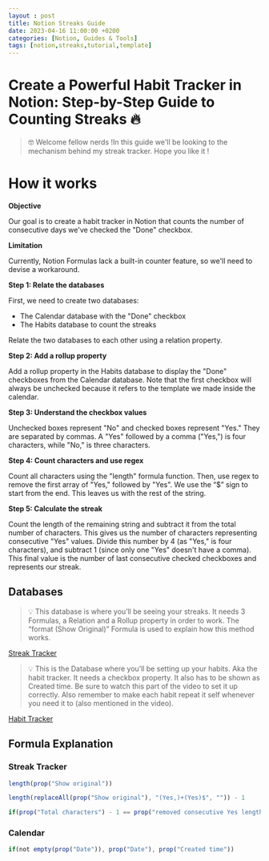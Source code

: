 ```yaml
---
layout : post
title: Notion Streaks Guide
date: 2023-04-16 11:00:00 +0200
categories: [Notion, Guides & Tools]
tags: [notion,streaks,tutorial,template]
---
```



# Create a Powerful Habit Tracker in Notion: Step-by-Step Guide to Counting Streaks 🔥



>🤓 Welcome fellow nerds !In this guide we'll be looking to the mechanism behind my streak tracker. Hope you like it !


# How it works

**Objective**

Our goal is to create a habit tracker in Notion that counts the number of consecutive days we've checked the "Done" checkbox.

**Limitation**

Currently, Notion Formulas lack a built-in counter feature, so we'll need to devise a workaround.

**Step 1: Relate the databases**

First, we need to create two databases:

- The Calendar database with the "Done" checkbox
- The Habits database to count the streaks

Relate the two databases to each other using a relation property.

**Step 2: Add a rollup property**

Add a rollup property in the Habits database to display the "Done" checkboxes from the Calendar database. Note that the first checkbox will always be unchecked because it refers to the template we made inside the calendar.

**Step 3: Understand the checkbox values**

Unchecked boxes represent "No" and checked boxes represent "Yes." They are separated by commas. A "Yes" followed by a comma ("Yes,") is four characters, while "No," is three characters.

**Step 4: Count characters and use regex**

Count all characters using the "length" formula function. Then, use regex to remove the first array of "Yes," followed by "Yes". We use the “$” sign to start from the end. This leaves us with the rest of the string.

**Step 5: Calculate the streak**

Count the length of the remaining string and subtract it from the total number of characters. This gives us the number of characters representing consecutive "Yes" values. Divide this number by 4 (as "Yes," is four characters), and subtract 1 (since only one "Yes" doesn't have a comma). This final value is the number of last consecutive checked checkboxes and represents our streak.

## Databases


> 💡 This database is where you’ll be seeing your streaks. It needs 3 Formulas, a Relation and a Rollup property in order to work. The “format (Show Original)” Formula is used to explain how this method works.


[ Streak Tracker](https://www.notion.so/7284abd924dc465b862aec3150e99ce7)


> 💡 This is the Database where you’ll be setting up your habits. Aka the habit tracker. It needs a checkbox property. It also has to be shown as Created time. Be sure to watch this part of the video to set it up correctly. Also remember to make each habit repeat it self whenever you need it to (also mentioned in the video).


[Habit Tracker](https://www.notion.so/72708bf7819b4bcc9988035f5776b926)

## Formula Explanation

### Streak Tracker

```jsx
length(prop("Show original"))
```

```jsx
length(replaceAll(prop("Show original"), "(Yes,)+(Yes)$", "")) - 1
```

```jsx
if(prop("Total characters") - 1 == prop("removed consecutive Yes length"), "❄️", format((prop("Total characters") - prop("removed consecutive Yes length")) / 4) + "  🔥")
```

### Calendar

```jsx
if(not empty(prop("Date")), prop("Date"), prop("Created time"))
```
